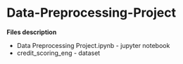 # Data-Preprocessing-Project
<b> Files description </b>
<ul>
<li> Data Preprocessing Project.ipynb - jupyter notebook </li>
<li> credit_scoring_eng - dataset </li>
</ul>
